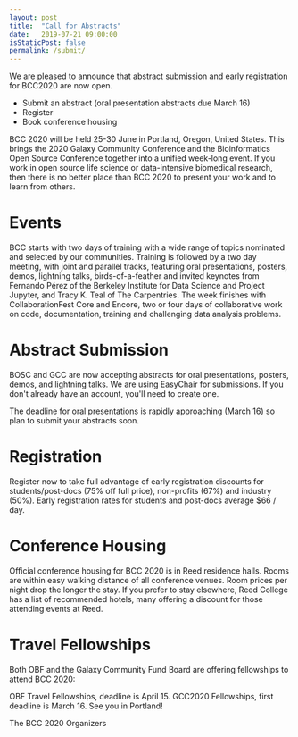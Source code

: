 ```yaml
---
layout: post
title:  "Call for Abstracts"
date:   2019-07-21 09:00:00
isStaticPost: false
permalink: /submit/
---
```

We are pleased to announce that abstract submission and early registration for BCC2020 are now open.

* Submit an abstract (oral presentation abstracts due March 16)
* Register
* Book conference housing

BCC 2020 will be held 25-30 June in Portland, Oregon, United States. This brings the 2020 Galaxy Community Conference and the Bioinformatics Open Source Conference together into a unified week-long event. If you work in open source life science or data-intensive biomedical research, then there is no better place than BCC 2020 to present your work and to learn from others.

# Events
BCC starts with two days of training with a wide range of topics nominated and selected by our communities. Training is followed by a two day meeting, with joint and parallel tracks, featuring oral presentations, posters, demos, lightning talks, birds-of-a-feather and invited keynotes from Fernando Pérez of the Berkeley Institute for Data Science and Project Jupyter, and Tracy K. Teal of The Carpentries. The week finishes with CollaborationFest Core and Encore, two or four days of collaborative work on code, documentation, training and challenging data analysis problems.

# Abstract Submission
BOSC and GCC are now accepting abstracts for oral presentations, posters, demos, and lightning talks. We are using EasyChair for submissions. If you don't already have an account, you'll need to create one.

The deadline for oral presentations is rapidly approaching (March 16) so plan to submit your abstracts soon.

# Registration
Register now to take full advantage of early registration discounts for students/post-docs (75% off full price), non-profits (67%) and industry (50%). Early registration rates for students and post-docs average $66 / day.

# Conference Housing
Official conference housing for BCC 2020 is in Reed residence halls. Rooms are within easy walking distance of all conference venues. Room prices per night drop the longer the stay. If you prefer to stay elsewhere, Reed College has a list of recommended hotels, many offering a discount for those attending events at Reed.

# Travel Fellowships
Both OBF and the Galaxy Community Fund Board are offering fellowships to attend BCC 2020:

OBF Travel Fellowships, deadline is April 15.
GCC2020 Fellowships, first deadline is March 16.
See you in Portland!

The BCC 2020 Organizers
